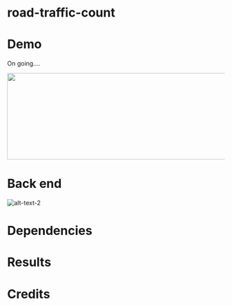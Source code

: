 # road-traffic-count


# Demo
On going....

<p align="center">
  <img width="600" height="200" src="https://github.com/hasibzunair/road-traffic-count/blob/master/images/output.gif">
</p>

# Back end
![alt-text-2](https://github.com/hasibzunair/road-traffic-count/blob/master/images/backgroundSub.gif "title-2")


# Dependencies 
   
# Results

# Credits 

